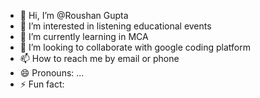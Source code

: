 - 👋 Hi, I’m @Roushan Gupta
- 👀 I’m interested in listening educational events
- 🌱 I’m currently learning in MCA
- 💞️ I’m looking to collaborate with google coding platform
- 📫 How to reach me by email or phone
- 😄 Pronouns: ...
- ⚡ Fun fact: 

<!---
Roushanupta/Roushanupta is a ✨ special ✨ repository because its `README.md` (this file) appears on your GitHub profile.
You can click the Preview link to take a look at your changes.
--->

